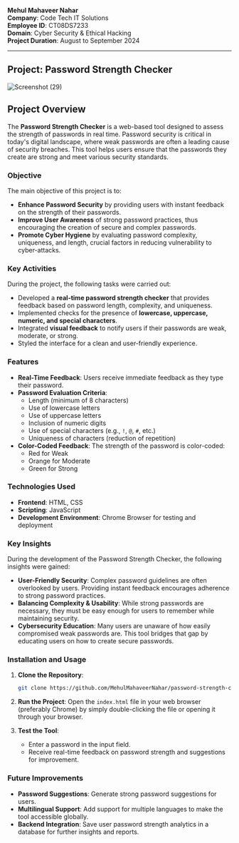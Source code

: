 **Mehul Mahaveer Nahar**  
**Company**: Code Tech IT Solutions  
**Employee ID**: CT08DS7233  
**Domain**: Cyber Security & Ethical Hacking  
**Project Duration**: August to September 2024

---
## Project: Password Strength Checker
![Screenshot (29)](https://github.com/user-attachments/assets/7a0895e1-bd6e-40ed-91d2-29657647a976)



## Project Overview

The **Password Strength Checker** is a web-based tool designed to assess the strength of passwords in real time. Password security is critical in today's digital landscape, where weak passwords are often a leading cause of security breaches. This tool helps users ensure that the passwords they create are strong and meet various security standards.

### Objective

The main objective of this project is to:
- **Enhance Password Security** by providing users with instant feedback on the strength of their passwords.
- **Improve User Awareness** of strong password practices, thus encouraging the creation of secure and complex passwords.
- **Promote Cyber Hygiene** by evaluating password complexity, uniqueness, and length, crucial factors in reducing vulnerability to cyber-attacks.

### Key Activities

During the project, the following tasks were carried out:
- Developed a **real-time password strength checker** that provides feedback based on password length, complexity, and uniqueness.
- Implemented checks for the presence of **lowercase, uppercase, numeric, and special characters**.
- Integrated **visual feedback** to notify users if their passwords are weak, moderate, or strong.
- Styled the interface for a clean and user-friendly experience.
  
### Features

- **Real-Time Feedback**: Users receive immediate feedback as they type their password.
- **Password Evaluation Criteria**:
  - Length (minimum of 8 characters)
  - Use of lowercase letters
  - Use of uppercase letters
  - Inclusion of numeric digits
  - Use of special characters (e.g., `!`, `@`, `#`, etc.)
  - Uniqueness of characters (reduction of repetition)
- **Color-Coded Feedback**: The strength of the password is color-coded:
  - Red for Weak
  - Orange for Moderate
  - Green for Strong

### Technologies Used

- **Frontend**: HTML, CSS
- **Scripting**: JavaScript
- **Development Environment**: Chrome Browser for testing and deployment

### Key Insights

During the development of the Password Strength Checker, the following insights were gained:
- **User-Friendly Security**: Complex password guidelines are often overlooked by users. Providing instant feedback encourages adherence to strong password practices.
- **Balancing Complexity & Usability**: While strong passwords are necessary, they must be easy enough for users to remember while maintaining security.
- **Cybersecurity Education**: Many users are unaware of how easily compromised weak passwords are. This tool bridges that gap by educating users on how to create secure passwords.

### Installation and Usage

1. **Clone the Repository**:
   ```bash
   git clone https://github.com/MehulMahaveerNahar/password-strength-checker.git
   ```

2. **Run the Project**:
   Open the `index.html` file in your web browser (preferably Chrome) by simply double-clicking the file or opening it through your browser.

3. **Test the Tool**:
   - Enter a password in the input field.
   - Receive real-time feedback on password strength and suggestions for improvement.

### Future Improvements

- **Password Suggestions**: Generate strong password suggestions for users.
- **Multilingual Support**: Add support for multiple languages to make the tool accessible globally.
- **Backend Integration**: Save user password strength analytics in a database for further insights and reports.

